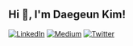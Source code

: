 
## Hi 👋, I'm Daegeun Kim!
[![LinkedIn](https://img.shields.io/badge/LinkedIn-%230077B5.svg?logo=linkedin&logoColor=white)](https://linkedin.com/in/daegeun-kim) [![Medium](https://img.shields.io/badge/Medium-12100E?logo=medium&logoColor=white)](https://medium.com/@daegeun.kim) [![Twitter](https://img.shields.io/badge/Twitter-%231DA1F2.svg?logo=Twitter&logoColor=white)](https://twitter.com/dgkim84)

